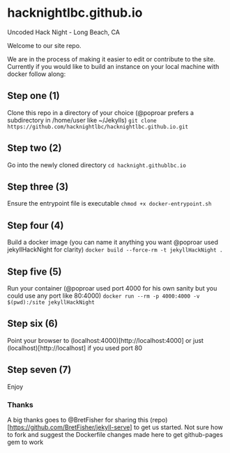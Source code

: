 # hacknightlbc.github.io
Uncoded Hack Night - Long Beach, CA

Welcome to our site repo.

We are in the process of making it easier to edit or contribute to the site.
Currently if you would like to build an instance on your local machine with docker follow along:

## Step one (1)
Clone this repo in a directory of your choice (@poproar prefers a subdirectory in /home/user like ~/Jekylls)
```git clone https://github.com/hacknightlbc/hacknightlbc.github.io.git```

## Step two (2)
Go into the newly cloned directory
```cd hacknight.githublbc.io```

## Step three (3)
Ensure the entrypoint file is executable
```chmod +x docker-entrypoint.sh```

## Step four (4)
Build a docker image (you can name it anything you want @poproar used jekyllHackNight for clarity)
```docker build --force-rm -t jekyllHackNight .```

## Step five (5)
Run your container (@poproar used port 4000 for his own sanity but you could use any port like 80:4000)
```docker run --rm -p 4000:4000 -v $(pwd):/site jekyllHackNight```

## Step six (6)
Point your browser to (localhost:4000)[http://localhost:4000] or just (localhost)[http://localhost] if you used port 80

## Step seven (7)
Enjoy

### Thanks
A big thanks goes to @BretFisher for sharing this (repo)[https://github.com/BretFisher/jekyll-serve] to get us started.
Not sure how to fork and suggest the Dockerfile changes made here to get github-pages gem to work
